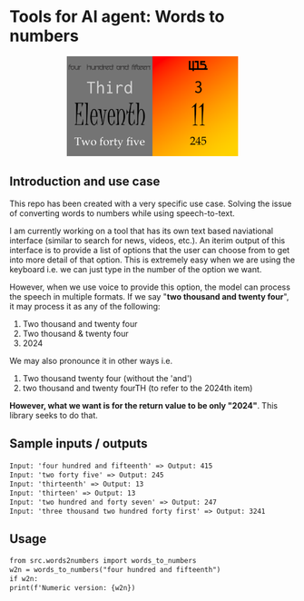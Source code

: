 # Tools for AI agent: Words to numbers
<p align= 'center'>
  <img src = "images/cover.png" width=60%>
</p>

## Introduction and use case
This repo has been created with a very specific use case. Solving the issue of converting words to numbers while using speech-to-text.

I am currently working on a tool that has its own text based naviational interface (similar to search for news, videos, etc.). An iterim output of this interface is to provide a list of options that the user can choose from to get into more detail of that option. 
This is extremely easy when we are using the keyboard i.e. we can just type in the number of the option we want. 

However, when we use voice to provide this option, the model can process the speech in multiple formats. If we say "**two thousand and twenty four**", it may process it as any of the following:
1. Two thousand and twenty four
2. Two thousand & twenty four
3. 2024

We may also pronounce it in other ways i.e.
1. Two thousand twenty four (without the 'and')
2. two thousand and twenty fourTH (to refer to the 2024th item)

**However, what we want is for the return value to be only  "2024"**. This library seeks to do that.

## Sample inputs / outputs
```
Input: 'four hundred and fifteenth' => Output: 415
Input: 'two forty five' => Output: 245
Input: 'thirteenth' => Output: 13
Input: 'thirteen' => Output: 13
Input: 'two hundred and forty seven' => Output: 247
Input: 'three thousand two hundred forty first' => Output: 3241
```

## Usage
```
from src.words2numbers import words_to_numbers
w2n = words_to_numbers("four hundred and fifteenth")
if w2n:
print(f'Numeric version: {w2n})
```
